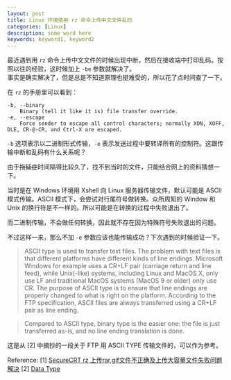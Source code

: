 ```yaml
---
layout: post
title: Linux 环境使用 rz 命令上传中文文件乱码 
categories: [Linux]
description: some word here
keywords: keyword1, keyword2
---
```


最近遇到用 `rz` 命令上传中文文件的时候出现中断，然后在接收端中打印乱码。按照以往的经验，这时候加上 `-be` 参数就解决了。<br/>
事实是确实解决了，但是总是不知道原理也挺难受的，所以花了点时间查了一下。

在 `rz` 的手册里可以看到：
```shell
-b, --binary
	Binary (tell it like it is) file transfer override.
-e, --escape
	Force sender to escape all control characters; normally XON, XOFF, DLE, CR-@-CR, and Ctrl-X are escaped.
```

`-b` 选项表示以二进制形式传输，`-e` 表示发送过程中要转译所有的控制符。这跟传输中断和乱码有什么关系呢？

由于~~拖延症~~时间隔得比较久了，找不到当时的文件，只能结合网上的资料猜想一下。

当时是在 Windows 环境用 Xshell 向 Linux 服务器传输文件，默认可能是 ASCII 模式传输。ASCII 模式下，会尝试对行尾符号做转换。众所周知的 Window 和 Unix 的换行符是不一样的。所以可能是在转换的过程中失败退出了。

而二进制传输，不会做任何转换，因此就不存在因为特殊符号失败退出的问题。

不过这样一来，那么不加 `-e` 参数应该也能传输成功？下次遇到的时候验证一下。

> ASCII type is used to transfer text files. The problem with text files is that different platforms have different kinds of line endings. Microsoft Windows for example uses a CR+LF pair (carriage return and line feed), while Unix(-like) systems, including Linux and MacOS X, only use LF and traditional MacOS systems (MacOS 9 or older) only use CR. The purpose of ASCII type is to ensure that line endings are properly changed to what is right on the platform. According to the FTP specification, ASCII files are always transferred using a CR+LF pair as line ending.

> Compared to ASCII type, binary type is the easier one: the file is just transferred as-is, and no line ending translation is done.

这是从 [2] 中摘抄的一段关于 FTP 用 ASCII TYPE 传输文件的，可以作为参考。

Reference:
[1] [SecureCRT rz 上传rar,gif文件不正确及上传大容量文件失败问题解决](http://suchalin.blog.163.com/blog/static/5530467720101191020878/)
[2] [Data Type](https://wiki.filezilla-project.org/Data_Type)


